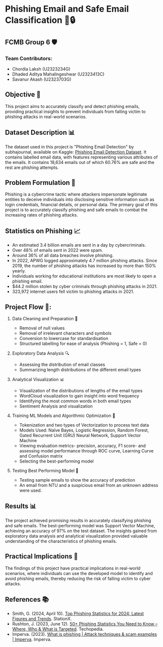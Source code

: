 # Phishing Email and Safe Email Classification 📧🔒

## FCMB Group 6 🛡️
### Team Contributors:
- Chordia Laksh (U2323234G) 
- Dhaded Aditya Mahalingeshwar (U2323413C) 
- Savanur Akash (U2323703G) 

## Objective 🎯
This project aims to accurately classify and detect phishing emails, providing practical insights to prevent individuals from falling victim to phishing attacks in real-world scenarios.

## Dataset Description 📊
The dataset used in this project is "Phishing Email Detection" by subhajournal, available on Kaggle: [Phishing Email Detection Dataset](https://www.kaggle.com/datasets/subhajournal/phishingemails).
It contains labelled email data, with features representing various attributes of the emails. It contains 18,634 emails out of which 60.76% are safe and the rest are phishing attempts.

## Problem Formulation 🤔
Phishing is a cybercrime tactic where attackers impersonate legitimate entities to deceive individuals into disclosing sensitive information such as login credentials, financial details, or personal data. The primary goal of this project is to accurately classify phishing and safe emails to combat the increasing rates of phishing attacks.

## Statistics on Phishing 📈
- An estimated 3.4 billion emails are sent in a day by cybercriminals.
- Over 48% of emails sent in 2022 were spam.
- Around 36% of all data breaches involve phishing.
- In 2022, APWG logged approximately 4.7 million phishing attacks. Since 2019, the number of phishing attacks has increased by more than 150% yearly.
- Individuals working for educational institutions are most likely to open a phishing email.
- $44.2 million stolen by cyber criminals through phishing attacks in 2021.
- 323,972 internet users fell victim to phishing attacks in 2021.

## Project Flow 🔄:
1. Data Cleaning and Preparation 🧹
   - Removal of null values
   - Removal of irrelevant characters and symbols
   - Conversion to lowercase for standardisation
   - Structured labelling for ease of analysis (Phishing = 1, Safe = 0)

2. Exploratory Data Analysis 🔍
   - Assessing the distribution of email classes
   - Summarizing length distributions of the different email types

3. Analytical Visualization 📊
   - Visualization of the distributions of lengths of the email types
   - WordCloud visualization to gain insight into word frequency
   - Identifying the most common words in both email types
   - Sentiment Analysis and visualization

4. Training ML Models and Algorithmic Optimization 🤖
   - Tokenization and two types of Vectorization to process text data
   - Models Used: Naïve Bayes, Logistic Regression, Random Forest, Gated Recurrent Unit (GRU) Neural Network, Support Vector Machine
   - Viewing evaluation metrics- precision, accuracy, F1 score- and assessing model performance through ROC curve, Learning Curve and Confusion matrix
   - Selecting the best-performing model

5. Testing Best Performing Model 🧪
   - Testing sample emails to show the accuracy of prediction
   - An email from NTU and a suspicious email from an unknown address were used.

## Results 📊
The project achieved promising results in accurately classifying phishing and safe emails. The best-performing model was Support Vector Machine, achieving an accuracy of 97% on the test dataset. The insights gained from exploratory data analysis and analytical visualization provided valuable understanding of the characteristics of phishing emails.

## Practical Implications 💼
The findings of this project have practical implications in real-world scenarios, where individuals can use the developed model to identify and avoid phishing emails, thereby reducing the risk of falling victim to cyber attacks.

## References 📚
- Smith, G. (2024, April 10). [Top Phishing Statistics for 2024: Latest Figures and Trends](Link). StationX.
- Rushton, J. (2023, June 12). [50+ Phishing Statistics You Need to Know – Where, Who & What is Targeted](https://www.techopedia.com/phishing-statistics). Techopedia.
- Imperva. (2023). [What is phishing | Attack techniques & scam examples | Imperva](https://www.imperva.com/learn/application-security/phishing-attack-scam/). Imperva.
